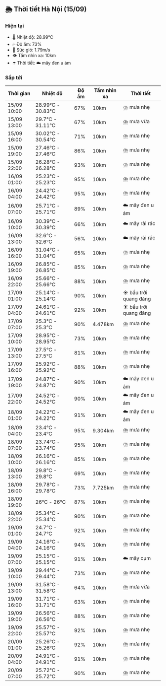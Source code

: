 ## 🌦️ Thời tiết Hà Nội (15/09)

### Hiện tại

- 🌡️ Nhiệt độ: 28.99℃
- 💦 Độ ẩm: 73%
- 💨 Sức gió: 1.79m/s
- 👁️ Tầm nhìn xa: 10km
- ☂️ Thời tiết: ☁️ mây đen u ám

### Sắp tới

| Thời gian | Nhiệt độ | Độ ẩm | Tầm nhìn xa | Thời tiết |
| --- | --- | --- | --- | --- |
| 15/09 10:00 | 28.99℃ - 30.83℃ | 67% | 10km | ⛈️ mưa nhẹ |
| 15/09 13:00 | 29.7℃ - 31.11℃ | 67% | 10km | ⛈️ mưa vừa |
| 15/09 16:00 | 30.02℃ - 30.54℃ | 71% | 10km | ⛈️ mưa nhẹ |
| 15/09 19:00 | 27.46℃ - 27.46℃ | 86% | 10km | ⛈️ mưa nhẹ |
| 15/09 22:00 | 26.28℃ - 26.28℃ | 93% | 10km | ⛈️ mưa nhẹ |
| 16/09 01:00 | 25.23℃ - 25.23℃ | 95% | 10km | ⛈️ mưa nhẹ |
| 16/09 04:00 | 24.42℃ - 24.42℃ | 95% | 10km | ⛈️ mưa nhẹ |
| 16/09 07:00 | 25.71℃ - 25.71℃ | 89% | 10km | ☁️ mây đen u ám |
| 16/09 10:00 | 30.39℃ - 30.39℃ | 66% | 10km | ☁️ mây rải rác |
| 16/09 13:00 | 32.6℃ - 32.6℃ | 56% | 10km | ☁️ mây rải rác |
| 16/09 16:00 | 31.04℃ - 31.04℃ | 65% | 10km | ⛈️ mưa nhẹ |
| 16/09 19:00 | 26.85℃ - 26.85℃ | 85% | 10km | ⛈️ mưa nhẹ |
| 16/09 22:00 | 25.66℃ - 25.66℃ | 88% | 10km | ⛈️ mưa nhẹ |
| 17/09 01:00 | 25.14℃ - 25.14℃ | 90% | 10km | ☀️ bầu trời quang đãng |
| 17/09 04:00 | 24.61℃ - 24.61℃ | 92% | 10km | ☀️ bầu trời quang đãng |
| 17/09 07:00 | 25.3℃ - 25.3℃ | 90% | 4.478km | ⛈️ mưa nhẹ |
| 17/09 10:00 | 28.95℃ - 28.95℃ | 73% | 10km | ⛈️ mưa nhẹ |
| 17/09 13:00 | 27.5℃ - 27.5℃ | 81% | 10km | ⛈️ mưa nhẹ |
| 17/09 16:00 | 25.92℃ - 25.92℃ | 88% | 10km | ⛈️ mưa nhẹ |
| 17/09 19:00 | 24.87℃ - 24.87℃ | 90% | 10km | ☁️ mây đen u ám |
| 17/09 22:00 | 24.52℃ - 24.52℃ | 90% | 10km | ☁️ mây đen u ám |
| 18/09 01:00 | 24.22℃ - 24.22℃ | 91% | 10km | ☁️ mây đen u ám |
| 18/09 04:00 | 23.4℃ - 23.4℃ | 95% | 9.304km | ⛈️ mưa nhẹ |
| 18/09 07:00 | 23.74℃ - 23.74℃ | 95% | 10km | ⛈️ mưa nhẹ |
| 18/09 10:00 | 26.16℃ - 26.16℃ | 85% | 10km | ⛈️ mưa nhẹ |
| 18/09 13:00 | 29.8℃ - 29.8℃ | 69% | 10km | ⛈️ mưa nhẹ |
| 18/09 16:00 | 29.78℃ - 29.78℃ | 73% | 7.725km | ⛈️ mưa nhẹ |
| 18/09 19:00 | 26℃ - 26℃ | 87% | 10km | ⛈️ mưa nhẹ |
| 18/09 22:00 | 25.34℃ - 25.34℃ | 90% | 10km | ⛈️ mưa nhẹ |
| 19/09 01:00 | 24.7℃ - 24.7℃ | 92% | 10km | ⛈️ mưa nhẹ |
| 19/09 04:00 | 24.16℃ - 24.16℃ | 94% | 10km | ⛈️ mưa nhẹ |
| 19/09 07:00 | 25.15℃ - 25.15℃ | 91% | 10km | ☁️ mây cụm |
| 19/09 10:00 | 29.44℃ - 29.44℃ | 73% | 10km | ⛈️ mưa nhẹ |
| 19/09 13:00 | 31.58℃ - 31.58℃ | 64% | 10km | ⛈️ mưa vừa |
| 19/09 16:00 | 31.71℃ - 31.71℃ | 63% | 10km | ⛈️ mưa nhẹ |
| 19/09 19:00 | 26.56℃ - 26.56℃ | 88% | 10km | ⛈️ mưa nhẹ |
| 19/09 22:00 | 25.57℃ - 25.57℃ | 92% | 10km | ⛈️ mưa nhẹ |
| 20/09 01:00 | 25.26℃ - 25.26℃ | 92% | 10km | ⛈️ mưa nhẹ |
| 20/09 04:00 | 24.91℃ - 24.91℃ | 91% | 10km | ⛈️ mưa nhẹ |
| 20/09 07:00 | 25.72℃ - 25.72℃ | 90% | 10km | ⛈️ mưa nhẹ |
